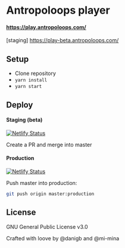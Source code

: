 # Antropoloops player


#### https://play.antropoloops.com/

[staging] https://play-beta.antropoloops.com/


## Setup

- Clone repository
- `yarn install`
- `yarn start`

## Deploy

#### Staging (beta)
[![Netlify Status](https://api.netlify.com/api/v1/badges/284452e7-f4ca-42a7-bd30-52e5a5fe66d2/deploy-status)](https://app.netlify.com/sites/agitated-wright-68b7c5/deploys)


Create a PR and merge into master

#### Production

[![Netlify Status](https://api.netlify.com/api/v1/badges/de935516-fe15-4ba1-b043-c0fd022552c6/deploy-status)](https://app.netlify.com/sites/mystifying-franklin-00dbbc/deploys)


Push master into production:
```bash
git push origin master:production
```


## License

GNU General Public License v3.0

Crafted with loove by @danigb and @mi-mina







